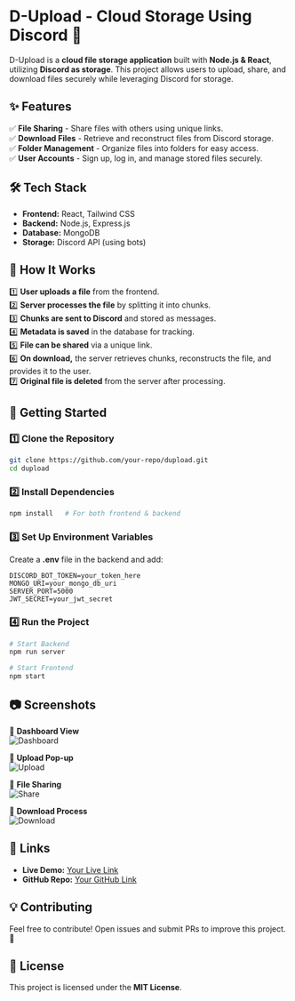# D-Upload - Cloud Storage Using Discord 🚀

D-Upload is a **cloud file storage application** built with **Node.js & React**, utilizing **Discord as storage**. This project allows users to upload, share, and download files securely while leveraging Discord for storage.

## ✨ Features

✅ **File Sharing** - Share files with others using unique links.  
✅ **Download Files** - Retrieve and reconstruct files from Discord storage.  
✅ **Folder Management** - Organize files into folders for easy access.  
✅ **User Accounts** - Sign up, log in, and manage stored files securely.

## 🛠 Tech Stack

- **Frontend:** React, Tailwind CSS
- **Backend:** Node.js, Express.js
- **Database:** MongoDB
- **Storage:** Discord API (using bots)

## 🚀 How It Works

1️⃣ **User uploads a file** from the frontend.  
2️⃣ **Server processes the file** by splitting it into chunks.  
3️⃣ **Chunks are sent to Discord** and stored as messages.  
4️⃣ **Metadata is saved** in the database for tracking.  
5️⃣ **File can be shared** via a unique link.  
6️⃣ **On download,** the server retrieves chunks, reconstructs the file, and provides it to the user.  
7️⃣ **Original file is deleted** from the server after processing.

## 🚀 Getting Started

### 1️⃣ Clone the Repository

```bash
git clone https://github.com/your-repo/dupload.git
cd dupload
```

### 2️⃣ Install Dependencies

```bash
npm install   # For both frontend & backend
```

### 3️⃣ Set Up Environment Variables

Create a **.env** file in the backend and add:

```env
DISCORD_BOT_TOKEN=your_token_here
MONGO_URI=your_mongo_db_uri
SERVER_PORT=5000
JWT_SECRET=your_jwt_secret
```

### 4️⃣ Run the Project

```bash
# Start Backend
npm run server

# Start Frontend
npm start
```

## 📷 Screenshots

🔹 **Dashboard View**  
![Dashboard](your-dashboard-image-link)

🔹 **Upload Pop-up**  
![Upload](your-upload-popup-image-link)

🔹 **File Sharing**  
![Share](your-file-sharing-image-link)

🔹 **Download Process**  
![Download](your-download-process-image-link)

## 🔗 Links

- **Live Demo:** [Your Live Link](#)
- **GitHub Repo:** [Your GitHub Link](#)

## 💡 Contributing

Feel free to contribute! Open issues and submit PRs to improve this project. 🚀

## 📜 License

This project is licensed under the **MIT License**.
